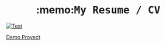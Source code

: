 <h1 align="center">:memo:<tt>My Resume / CV</tt></h1>

[![Test](https://github.com/andrewaldasoro/my-portfolio/actions/workflows/test.yml/badge.svg)](https://github.com/andrewaldasoro/my-portfolio/actions/workflows/test.yml)

[Demo Proyect](https://develop.andrewaldasoro.me)
